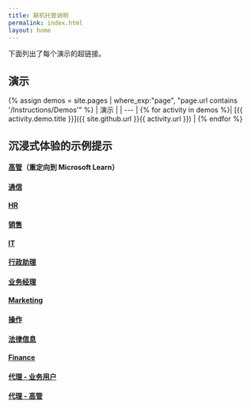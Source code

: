 ```yaml
---
title: 联机托管说明
permalink: index.html
layout: home
---
```


下面列出了每个演示的超链接。

## 演示

{% assign demos = site.pages | where_exp:"page", "page.url contains '/Instructions/Demos'" %}
| 演示 |
| --- |
{% for activity in demos  %}| [{{ activity.demo.title }}]({{ site.github.url }}{{ activity.url }}) |
{% endfor %}

## 沉浸式体验的示例提示

#### [高管](https://learn.microsoft.com/en-us/training/modules/envision-new-ideas-with-microsoft-365-copilot/)（重定向到 Microsoft Learn）

#### [通信](https://microsoftlearning.github.io/MS-4021-Copilot-Immersion-Experience/Instructions/Prompts/Communications-Prompts.html)

#### [HR](https://microsoftlearning.github.io/MS-4021-Copilot-Immersion-Experience/Instructions/Prompts/HR-Prompts.html)

#### [销售](https://microsoftlearning.github.io/MS-4021-Copilot-Immersion-Experience/Instructions/Prompts/Sales-Prompts.html)

#### [IT](https://microsoftlearning.github.io/MS-4021-Copilot-Immersion-Experience/Instructions/Prompts/IT-Prompts.html)

#### [行政助理](https://microsoftlearning.github.io/MS-4021-Copilot-Immersion-Experience/Instructions/Prompts/EA-Prompts.html)

#### [业务经理](https://microsoftlearning.github.io/MS-4021-Copilot-Immersion-Experience/Instructions/Prompts/Business-Manager-Prompts.html)

#### [Marketing](https://microsoftlearning.github.io/MS-4021-Copilot-Immersion-Experience/Instructions/Prompts/Marketing-Prompts.html)

#### [操作](https://microsoftlearning.github.io/MS-4021-Copilot-Immersion-Experience/Instructions/Prompts/Operations-Prompts.html)

#### [法律信息](https://microsoftlearning.github.io/MS-4021-Copilot-Immersion-Experience/Instructions/Prompts/Legal-Prompts.html)

#### [Finance](https://microsoftlearning.github.io/MS-4021-Copilot-Immersion-Experience/Instructions/Prompts/Finance-Prompts.html)

#### [代理 - 业务用户](https://microsoftlearning.github.io/MS-4021-Copilot-Immersion-Experience/Instructions/Prompts/EU-Agents.html)

#### [代理 - 高管](https://microsoftlearning.github.io/MS-4021-Copilot-Immersion-Experience/Instructions/Prompts/Exec-Agents.html)